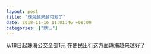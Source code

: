 ```yaml
---
layout: post
title: "珠海越来越可爱了"
date: 2018-11-16 11:01:46 +08:00
categories: ["默认"]
---
```


<p>从18日起珠海公交全部1元
在便民出行这方面珠海越来越好了</p>